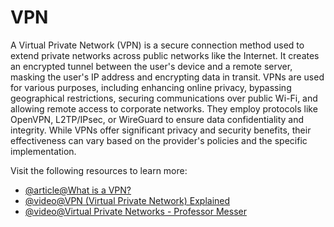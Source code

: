 # VPN

A Virtual Private Network (VPN) is a secure connection method used to extend private networks across public networks like the Internet. It creates an encrypted tunnel between the user's device and a remote server, masking the user's IP address and encrypting data in transit. VPNs are used for various purposes, including enhancing online privacy, bypassing geographical restrictions, securing communications over public Wi-Fi, and allowing remote access to corporate networks. They employ protocols like OpenVPN, L2TP/IPsec, or WireGuard to ensure data confidentiality and integrity. While VPNs offer significant privacy and security benefits, their effectiveness can vary based on the provider's policies and the specific implementation.

Visit the following resources to learn more:

- [@article@What is a VPN?](https://azure.microsoft.com/en-us/resources/cloud-computing-dictionary/what-is-vpn)
- [@video@VPN (Virtual Private Network) Explained](https://www.youtube.com/watch?v=R-JUOpCgTZc)
- [@video@Virtual Private Networks - Professor Messer](https://www.youtube.com/watch?v=YFyt8aY8PfI)